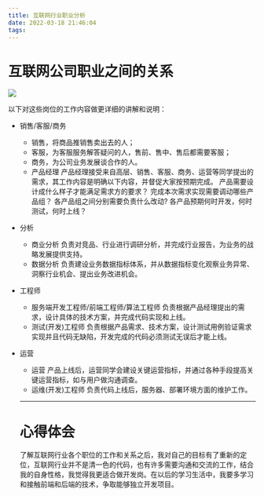 ```yaml
---
title: 互联网行业职业分析
date: 2022-03-18 21:46:04
tags:
---
```

# 互联网公司职业之间的关系
![](/img/011.png)

以下对这些岗位的工作内容做更详细的讲解和说明：
+ 销售/客服/商务
    - 销售，将商品推销售卖出去的人；
    - 客服，为客服服务解答疑问的人，售前、售中、售后都需要客服；
    - 商务，为公司业务发展谈合作的人。
    - 产品经理
    产品经理接受来自高层、销售、客服、商务、运营等同学提出的需求，其工作内容是明确以下内容，并督促大家按预期完成。
        产品需要设计成什么样子才能满足需求方的要求？
        完成本次需求实现需要调动哪些产品组？
        各产品组之间分别需要负责什么改动?
        各产品预期何时开发，何时测试，何时上线？
+ 分析
    - 商业分析
    负责对竞品、行业进行调研分析，并完成行业报告，为业务的战略发展提供支持。
    - 数据分析
    负责建设业务数据指标体系，并从数据指标变化观察业务异常、洞察行业机会、提出业务改进机会。
+ 工程师
    - 服务端开发工程师/前端工程师/算法工程师
    负责根据产品经理提出的需求，设计具体的技术方案，并完成代码实现和上线。
    - 测试(开发)工程师
    负责根据产品需求、技术方案，设计测试用例验证需求实现并且代码无缺陷，开发完成的代码必须测试无误后才能上线。
+ 运营
    - 运营
    产品上线后，运营同学会建设关键运营指标，并通过各种手段提高关键运营指标，如与用户做沟通调查。
    - 运维(开发)工程师
    负责代码上线后，服务器、部署环境方面的维护工作。

    ---
    # 心得体会
    了解互联网行业各个职位的工作和关系之后，我对自己的目标有了重新的定位，互联网行业并不是清一色的代码，也有许多需要沟通和交流的工作，结合我的自身性格，我觉得我更适合做开发岗。在以后的学习生活中，我要多学习和接触前端和后端的技术，争取能够独立开发项目。
  
